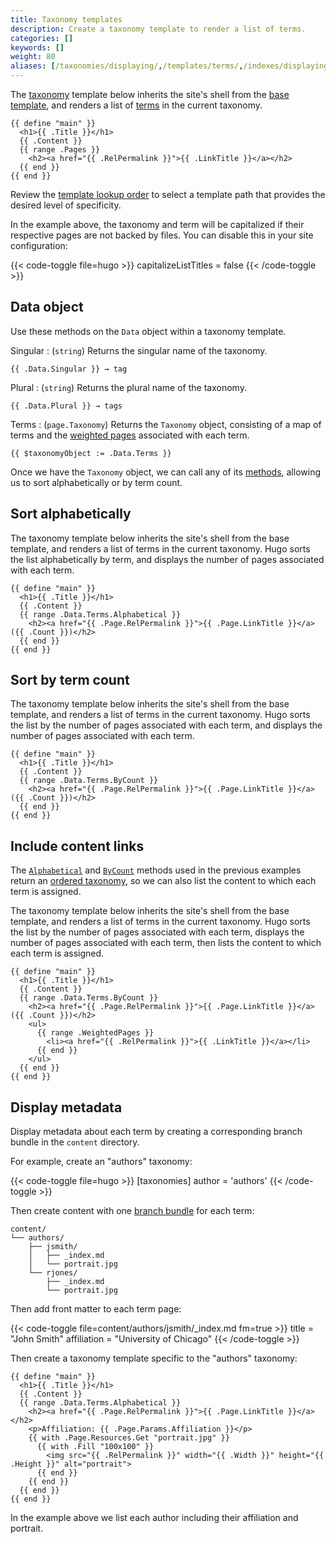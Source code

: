 ```yaml
---
title: Taxonomy templates
description: Create a taxonomy template to render a list of terms.
categories: []
keywords: []
weight: 80
aliases: [/taxonomies/displaying/,/templates/terms/,/indexes/displaying/,/taxonomies/templates/,/indexes/ordering/, /templates/taxonomies/, /templates/taxonomy-templates/]
---
```


The [taxonomy](g) template below inherits the site's shell from the [base template], and renders a list of [terms](g) in the current taxonomy.

[base template]: /templates/types/

```go-html-template {file="layouts/_default/taxonomy.html"}
{{ define "main" }}
  <h1>{{ .Title }}</h1>
  {{ .Content }}
  {{ range .Pages }}
    <h2><a href="{{ .RelPermalink }}">{{ .LinkTitle }}</a></h2>
  {{ end }}
{{ end }}
```

Review the [template lookup order] to select a template path that provides the desired level of specificity.

[template lookup order]: /templates/lookup-order/#taxonomy-templates

In the example above, the taxonomy and term will be capitalized if their respective pages are not backed by files. You can disable this in your site configuration:

{{< code-toggle file=hugo >}}
capitalizeListTitles = false
{{< /code-toggle >}}

## Data object

Use these methods on the `Data` object within a taxonomy template.

Singular
: (`string`) Returns the singular name of the taxonomy.

```go-html-template
{{ .Data.Singular }} → tag
```

Plural
: (`string`) Returns the plural name of the taxonomy.

```go-html-template
{{ .Data.Plural }} → tags
```

Terms
: (`page.Taxonomy`) Returns the `Taxonomy` object, consisting of a map of terms and the [weighted pages](g) associated with each term.

```go-html-template
{{ $taxonomyObject := .Data.Terms }} 
```

Once we have the `Taxonomy` object, we can call any of its [methods], allowing us to sort alphabetically or by term count.

[methods]: /methods/taxonomy/

## Sort alphabetically

The taxonomy template below inherits the site's shell from the base template, and renders a list of terms in the current taxonomy. Hugo sorts the list alphabetically by term, and displays the number of pages associated with each term.

```go-html-template {file="layouts/_default/taxonomy.html"}
{{ define "main" }}
  <h1>{{ .Title }}</h1>
  {{ .Content }}
  {{ range .Data.Terms.Alphabetical }}
    <h2><a href="{{ .Page.RelPermalink }}">{{ .Page.LinkTitle }}</a> ({{ .Count }})</h2>
  {{ end }}
{{ end }}
```

## Sort by term count

The taxonomy template below inherits the site's shell from the base template, and renders a list of terms in the current taxonomy. Hugo sorts the list by the number of pages associated with each term, and displays the number of pages associated with each term.

```go-html-template {file="layouts/_default/taxonomy.html"}
{{ define "main" }}
  <h1>{{ .Title }}</h1>
  {{ .Content }}
  {{ range .Data.Terms.ByCount }}
    <h2><a href="{{ .Page.RelPermalink }}">{{ .Page.LinkTitle }}</a> ({{ .Count }})</h2>
  {{ end }}
{{ end }}
```

## Include content links

The [`Alphabetical`] and [`ByCount`] methods used in the previous examples return an [ordered taxonomy](g), so we can also list the content to which each term is assigned.

[`Alphabetical`]: /methods/taxonomy/alphabetical/
[`ByCount`]: /methods/taxonomy/bycount/

The taxonomy template below inherits the site's shell from the base template, and renders a list of terms in the current taxonomy. Hugo sorts the list by the number of pages associated with each term, displays the number of pages associated with each term, then lists the content to which each term is assigned.

```go-html-template {file="layouts/_default/taxonomy.html"}
{{ define "main" }}
  <h1>{{ .Title }}</h1>
  {{ .Content }}
  {{ range .Data.Terms.ByCount }}
    <h2><a href="{{ .Page.RelPermalink }}">{{ .Page.LinkTitle }}</a> ({{ .Count }})</h2>
    <ul>
      {{ range .WeightedPages }}
        <li><a href="{{ .RelPermalink }}">{{ .LinkTitle }}</a></li>
      {{ end }}
    </ul>
  {{ end }}
{{ end }}
```

## Display metadata

Display metadata about each term by creating a corresponding branch bundle in the `content` directory.

For example, create an "authors" taxonomy:

{{< code-toggle file=hugo >}}
[taxonomies]
author = 'authors'
{{< /code-toggle >}}

Then create content with one [branch bundle](g) for each term:

```text
content/
└── authors/
    ├── jsmith/
    │   ├── _index.md
    │   └── portrait.jpg
    └── rjones/
        ├── _index.md
        └── portrait.jpg
```

Then add front matter to each term page:

{{< code-toggle file=content/authors/jsmith/_index.md fm=true >}}
title = "John Smith"
affiliation = "University of Chicago"
{{< /code-toggle >}}

Then create a taxonomy template specific to the "authors" taxonomy:

```go-html-template {file="layouts/authors/taxonomy.html"}
{{ define "main" }}
  <h1>{{ .Title }}</h1>
  {{ .Content }}
  {{ range .Data.Terms.Alphabetical }}
    <h2><a href="{{ .Page.RelPermalink }}">{{ .Page.LinkTitle }}</a></h2>
    <p>Affiliation: {{ .Page.Params.Affiliation }}</p>
    {{ with .Page.Resources.Get "portrait.jpg" }}
      {{ with .Fill "100x100" }}
        <img src="{{ .RelPermalink }}" width="{{ .Width }}" height="{{ .Height }}" alt="portrait">
      {{ end }}
    {{ end }}
  {{ end }}
{{ end }}
```

In the example above we list each author including their affiliation and portrait.
